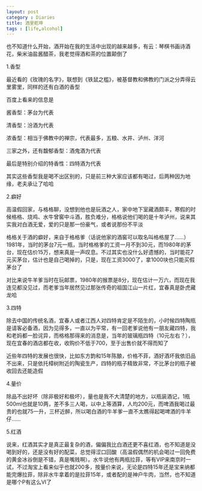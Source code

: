 ```yaml
---
layout: post
category : Diaries
title: 酒里乾坤
tags : [life,alcohol]
---
```




也不知道什么开始，酒开始在我的生活中出现的越来越多，有云：琴棋书画诗酒花，柴米油盐酱醋茶，我老觉得酒和茶的位置颠倒了

1.香型

最近看的《玫瑰的名字》，联想到《铁鼠之槛》，被基督教和佛教的门派之分弄得云里雾里，同样的还有白酒的香型

百度上看来的信息是

酱香型：茅台为代表

清香型：汾酒为代表

浓香型：相当于佛教中的禅宗，代表最多，五粮、水井、泸州、洋河

三家之外，还有馥郁香型：酒鬼酒为代表

最后是特别介绍的特香性：四特酒为代表

其实这些香型我是喝不出区别的，只是前三种大家应该都有喝过，后两种因为地缘，老夫承让了哈哈

2.癖好

高温假回家，与格格聊，没想到他也是玩酒之人，家中地下室藏酒颇丰，寒假的时候格格、烧鸡、水牛曾窖中斗酒，胜负难分，格格说他们喝的是十年泸州，说来其实我对白酒无爱，爱的只是那一份豪气，或者说那份不平淡

格格关于酒的癖好，来自于格格爹（话说他家的酒窖可以取名叫格格屋了……）1981年，当时的茅台7元一瓶，当时格格爹的工资一月不到30元，而1980年的茅台，现在估价15万，想来真是一声叹息。不过其实也没什么好遗憾的，当时能花7元买茅台，估计也是自己喝掉的，只是，现在工资3000了，拿1000块也只能买假茅台了

对比来说牛羊爹当时在玩邮票，1980年的猴票是8分，现在估计一万六，而现在我连见都没见过，而老爹当年居然见过那张传奇的祖国江山一片红，宜春真是卧虎藏龙哈

3.四特

除去中国的传统名酒，宜春人或者江西人对四特肯定是不陌生的，小时候四特陶瓶是请客必备酒，因为见得多，一直以为平常，有一回老爹说他有一朋友藏四特，我和老妈都一脸诧异，而格格那得来的消息是，当年的玻璃瓶四特（10元左右？），现在宜春的酒店都在收，收购价不低于700，至于出售价就不得而知了

近些年四特的发展也很快，比如东方韵和15年陈酿，价格不菲，酒好酒坏我依旧品不出来，只是依托樟树附近的陶瓷生产，四特的瓶子精致非常，不比茅台的瓶子被收回去还能造假

4.量价

除品不出好坏（除非极好和极坏），量也是我不大清楚的地方，以瓶装酒记，1瓶500ml也就是10两，差不多三人喝，以中上等酒算，人均200元，而啤酒我喝过最贵的也就75一升，三杯近醉，所以喝白酒的牛羊爹一直不太瞧得起喝啤酒的牛羊仔……

5.红酒

说来，红酒其实才是真正最复杂的酒，偏偏我比白酒还更不喜红酒，也不知道是没喝到好的，还是没有好的配菜，总觉得涩口回酸（高温假偶然的机会喝过一回免费的黄金冰谷倒是不错，真是嘴贱啊）。水牛说他有两瓶拉菲，等有VIP来南京时一试，不过淘宝上看来似乎也就200多，按量价来说，无论是四特15年还是宝来纳都能完爆拉菲，除非水牛拿着的是拉菲15年，或者配的是神户牛肉，当然，也不知道是哪个P有这么VI了